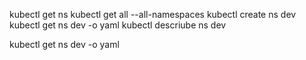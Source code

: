 kubectl get ns
kubectl get all --all-namespaces
kubectl create ns dev
kubectl get ns dev -o yaml 
kubectl descriube ns dev 

kubectl get ns dev -o yaml 
